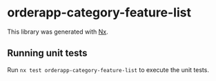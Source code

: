 # orderapp-category-feature-list

This library was generated with [Nx](https://nx.dev).

## Running unit tests

Run `nx test orderapp-category-feature-list` to execute the unit tests.
